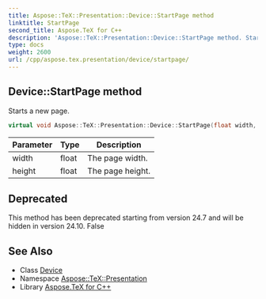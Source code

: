 ```yaml
---
title: Aspose::TeX::Presentation::Device::StartPage method
linktitle: StartPage
second_title: Aspose.TeX for C++
description: 'Aspose::TeX::Presentation::Device::StartPage method. Starts a new page in C++.'
type: docs
weight: 2600
url: /cpp/aspose.tex.presentation/device/startpage/
---
```

## Device::StartPage method


Starts a new page.

```cpp
virtual void Aspose::TeX::Presentation::Device::StartPage(float width, float height)=0
```


| Parameter | Type | Description |
| --- | --- | --- |
| width | float | The page width. |
| height | float | The page height. |

## Deprecated
This method has been deprecated starting from version 24.7 and will be hidden in version 24.10. False 

## See Also

* Class [Device](../)
* Namespace [Aspose::TeX::Presentation](../../)
* Library [Aspose.TeX for C++](../../../)
